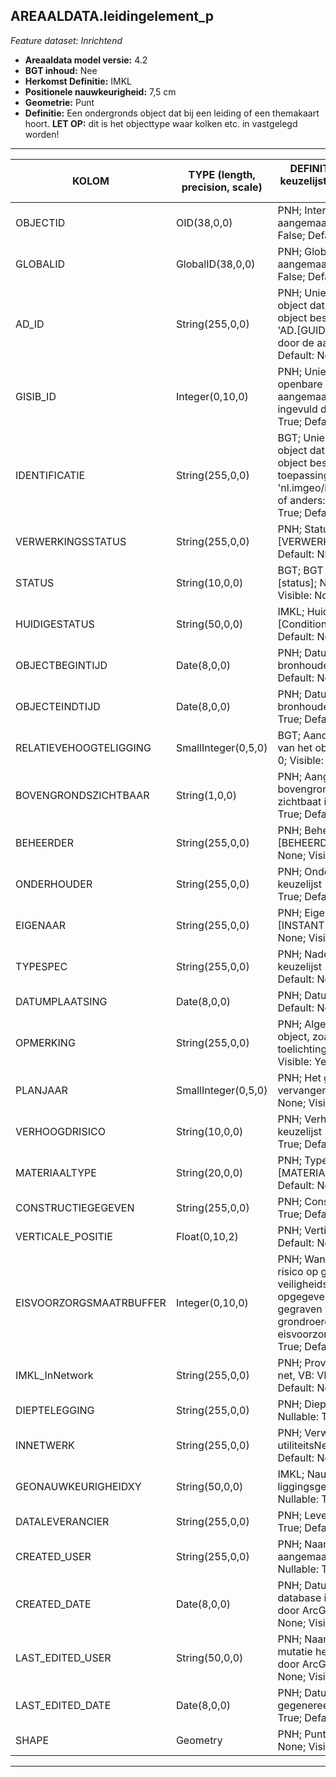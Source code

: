 ## AREAALDATA.leidingelement_p

*Feature dataset: Inrichtend*


* __Areaaldata model versie:__ 4.2
* __BGT inhoud:__ Nee
* __Herkomst Definitie:__ IMKL
* __Positionele nauwkeurigheid:__ 7,5 cm
* __Geometrie:__ Punt
* __Definitie:__ Een ondergronds object dat bij een leiding of een themakaart hoort. __LET OP:__ dit is het objecttype waar kolken etc. in vastgelegd worden!

***

|__KOLOM__                             |__TYPE (length, precision, scale)__          	          |__DEFINITIE__ (oorsprong; beschrijving; keuzelijst; nullable; default; zichtbaar in Areaalviewer)|
|------                              |----                    |-----    |
|OBJECTID                            |OID(38,0,0)             |PNH; Intern ArcGIS Identificatienummer, aangemaakt door ArcGIS; ; Nullable: False; Default: None; Visible: Yes|
|GLOBALID                            |GlobalID(38,0,0)        |PNH; Global Unique Identifier, aangemaakt door ArcGIS; ; Nullable: False; Default: None; Visible: Yes|
|AD_ID                               |String(255,0,0)         |PNH; Uniek identificatienummer voor het object dat onveranderlijk is zolang het object bestaat in Areaaldata: in format 'AD.[GUID]'. Dit moet worden ingevuld door de aannemer; ; Nullable: False; Default: None; Visible: Yes|
|GISIB_ID                            |Integer(0,10,0)         |PNH; Uniek Identificatienummer beheer openbare ruimte (GISIB), wordt aangemaakt in GISIB en mag niet worden ingevuld door de aannemer; ; Nullable: True; Default: None; Visible: No|
|IDENTIFICATIE                       |String(255,0,0)         |BGT; Uniek identificatienummer voor het object dat onveranderlijk is zolang het object bestaat: bevat indien van toepassing BGT/IMKL ID in format 'nl.imgeo/imkl.bronhouderscode.LokaalID' of anders: '00000'.LokaalID; ; Nullable: True; Default: None; Visible: No|
|VERWERKINGSSTATUS                   |String(255,0,0)         |PNH; Status van de gegevens; keuzelijst [VERWERKINGSSTATUS]; Nullable: False; Default: Nieuw; Visible: Yes|
|STATUS                              |String(10,0,0)          |BGT; BGT status van het object; keuzelijst [status]; Nullable: True; Default: bestaand; Visible: No|
|HUIDIGESTATUS                       |String(50,0,0)          |IMKL; Huidige status; keuzelijst [ConditionOfFacilityValue]; Nullable: True; Default: None; Visible: No|
|OBJECTBEGINTIJD                     |Date(8,0,0)             |PNH; Datum waarop het object bij de bronhouder is ontstaan; ; Nullable: True; Default: None; Visible: Yes|
|OBJECTEINDTIJD                      |Date(8,0,0)             |PNH; Datum waarop het object bij de bronhouder niet meer geldig is; ; Nullable: True; Default: None; Visible: Yes|
|RELATIEVEHOOGTELIGGING              |SmallInteger(0,5,0)     |BGT; Aanduiding voor de relatieve hoogte van het object; ; Nullable: False; Default: 0; Visible: Yes|
|BOVENGRONDSZICHTBAAR                |String(1,0,0)           |PNH; Aangegeven of het leidingelement bovengronds vanaf het maaiveld zichtbaat is; keuzelijst [jaNee]; Nullable: True; Default: None; Visible: No|
|BEHEERDER                           |String(255,0,0)         |PNH; Beheerder van het object; keuzelijst [BEHEERDER]; Nullable: True; Default: None; Visible: Yes|
|ONDERHOUDER                         |String(255,0,0)         |PNH; Onderhouder van het object; keuzelijst [ONDERHOUDER]; Nullable: True; Default: None; Visible: Yes|
|EIGENAAR                            |String(255,0,0)         |PNH; Eigenaar van het object; keuzelijst [INSTANTIE]; Nullable: True; Default: None; Visible: Yes|
|TYPESPEC                            |String(255,0,0)         |PNH; Nadere typering van het object; keuzelijst [typeSpecLDE]; Nullable: True; Default: None; Visible: Yes|
|DATUMPLAATSING                      |Date(8,0,0)             |PNH; Datum Plaatsing; ; Nullable: True; Default: None; Visible: No|
|OPMERKING                           |String(255,0,0)         |PNH; Algemene opmerking voor het object, zoals een omschrijving of toelichting; ; Nullable: True; Default: None; Visible: Yes|
|PLANJAAR                            |SmallInteger(0,5,0)     |PNH; Het geplande jaar dat het object vervangen wordt; ; Nullable: True; Default: None; Visible: No|
|VERHOOGDRISICO                      |String(10,0,0)          |PNH; Verhoogd risico Ja/Nee/Onbekend; keuzelijst [jaNeeOnbekend]; Nullable: True; Default: O; Visible: No|
|MATERIAALTYPE                       |String(20,0,0)          |PNH; Type materiaal; keuzelijst [MATERIAALTYPE]; Nullable: True; Default: None; Visible: Yes|
|CONSTRUCTIEGEGEVEN                  |String(255,0,0)         |PNH; Constructiegegevens; ; Nullable: True; Default: None; Visible: No|
|VERTICALE_POSITIE                   |Float(0,10,2)           |PNH; Verticale positie; ; Nullable: True; Default: None; Visible: No|
|EISVOORZORGSMAATRBUFFER             |Integer(0,10,0)         |PNH; Wanneer de asset een verhoogd risico op graafschade heeft, kan hier een veiligheidsbuffer in meters worden opgegeven. Wanneer binnen deze buffer gegraven wordt, ontvangt de grondroerder een eisvoorzorgsmaatregelbrief; ; Nullable: True; Default: None; Visible: No|
|IMKL_InNetwork                      |String(255,0,0)         |PNH; Provincie aanduiding voor het type net, VB: VRI of OVL; ; Nullable: False; Default: None; Visible: No|
|DIEPTELEGGING                       |String(255,0,0)         |PNH; Diepte van leidingelement; ; Nullable: True; Default: None; Visible: Yes|
|INNETWERK                           |String(255,0,0)         |PNH; Verwijzende sleutel naar utiliteitsNet_tbl (simpel); ; Nullable: True; Default: None; Visible: Yes|
|GEONAUWKEURIGHEIDXY                 |String(50,0,0)          |IMKL; Nauwkeurigheid van de liggingsgegevens in het horizontale vlak; ; Nullable: True; Default: False; Visible: No|
|DATALEVERANCIER                     |String(255,0,0)         |PNH; Leverancier van de data; ; Nullable: True; Default: None; Visible: No|
|CREATED_USER                        |String(255,0,0)         |PNH; Naam van gebruiker die de rij heeft aangemaakt, gegenereerd door ArcGIS; ; Nullable: True; Default: None; Visible: No|
|CREATED_DATE                        |Date(8,0,0)             |PNH; Datum waarop de rij aan de database is toegevoegd, gegenereerd door ArcGIS; ; Nullable: True; Default: None; Visible: No|
|LAST_EDITED_USER                    |String(50,0,0)          |PNH; Naam van gebruiker die de laatste mutatie heeft doorgevoerd, gegenereerd door ArcGIS; ; Nullable: True; Default: None; Visible: No|
|LAST_EDITED_DATE                    |Date(8,0,0)             |PNH; Datum van de laatste mutatie, gegenereerd door ArcGIS; ; Nullable: True; Default: None; Visible: No|
|SHAPE                               |Geometry                |PNH; Punt; ; Nullable: False; Default: None; Visible: Yes|



***
